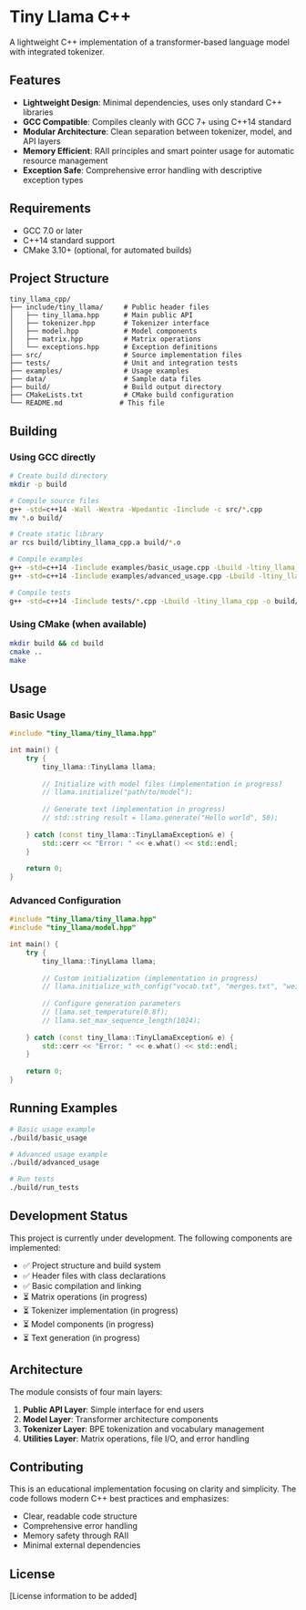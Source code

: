 # Tiny Llama C++

A lightweight C++ implementation of a transformer-based language model with integrated tokenizer.

## Features

- **Lightweight Design**: Minimal dependencies, uses only standard C++ libraries
- **GCC Compatible**: Compiles cleanly with GCC 7+ using C++14 standard
- **Modular Architecture**: Clean separation between tokenizer, model, and API layers
- **Memory Efficient**: RAII principles and smart pointer usage for automatic resource management
- **Exception Safe**: Comprehensive error handling with descriptive exception types

## Requirements

- GCC 7.0 or later
- C++14 standard support
- CMake 3.10+ (optional, for automated builds)

## Project Structure

```
tiny_llama_cpp/
├── include/tiny_llama/     # Public header files
│   ├── tiny_llama.hpp      # Main public API
│   ├── tokenizer.hpp       # Tokenizer interface
│   ├── model.hpp           # Model components
│   ├── matrix.hpp          # Matrix operations
│   └── exceptions.hpp      # Exception definitions
├── src/                    # Source implementation files
├── tests/                  # Unit and integration tests
├── examples/               # Usage examples
├── data/                   # Sample data files
├── build/                  # Build output directory
├── CMakeLists.txt          # CMake build configuration
└── README.md              # This file
```

## Building

### Using GCC directly

```bash
# Create build directory
mkdir -p build

# Compile source files
g++ -std=c++14 -Wall -Wextra -Wpedantic -Iinclude -c src/*.cpp
mv *.o build/

# Create static library
ar rcs build/libtiny_llama_cpp.a build/*.o

# Compile examples
g++ -std=c++14 -Iinclude examples/basic_usage.cpp -Lbuild -ltiny_llama_cpp -o build/basic_usage
g++ -std=c++14 -Iinclude examples/advanced_usage.cpp -Lbuild -ltiny_llama_cpp -o build/advanced_usage

# Compile tests
g++ -std=c++14 -Iinclude tests/*.cpp -Lbuild -ltiny_llama_cpp -o build/run_tests
```

### Using CMake (when available)

```bash
mkdir build && cd build
cmake ..
make
```

## Usage

### Basic Usage

```cpp
#include "tiny_llama/tiny_llama.hpp"

int main() {
    try {
        tiny_llama::TinyLlama llama;
        
        // Initialize with model files (implementation in progress)
        // llama.initialize("path/to/model");
        
        // Generate text (implementation in progress)
        // std::string result = llama.generate("Hello world", 50);
        
    } catch (const tiny_llama::TinyLlamaException& e) {
        std::cerr << "Error: " << e.what() << std::endl;
    }
    
    return 0;
}
```

### Advanced Configuration

```cpp
#include "tiny_llama/tiny_llama.hpp"
#include "tiny_llama/model.hpp"

int main() {
    try {
        tiny_llama::TinyLlama llama;
        
        // Custom initialization (implementation in progress)
        // llama.initialize_with_config("vocab.txt", "merges.txt", "weights.bin");
        
        // Configure generation parameters
        // llama.set_temperature(0.8f);
        // llama.set_max_sequence_length(1024);
        
    } catch (const tiny_llama::TinyLlamaException& e) {
        std::cerr << "Error: " << e.what() << std::endl;
    }
    
    return 0;
}
```

## Running Examples

```bash
# Basic usage example
./build/basic_usage

# Advanced usage example  
./build/advanced_usage

# Run tests
./build/run_tests
```

## Development Status

This project is currently under development. The following components are implemented:

- ✅ Project structure and build system
- ✅ Header files with class declarations
- ✅ Basic compilation and linking
- ⏳ Matrix operations (in progress)
- ⏳ Tokenizer implementation (in progress)
- ⏳ Model components (in progress)
- ⏳ Text generation (in progress)

## Architecture

The module consists of four main layers:

1. **Public API Layer**: Simple interface for end users
2. **Model Layer**: Transformer architecture components
3. **Tokenizer Layer**: BPE tokenization and vocabulary management
4. **Utilities Layer**: Matrix operations, file I/O, and error handling

## Contributing

This is an educational implementation focusing on clarity and simplicity. The code follows modern C++ best practices and emphasizes:

- Clear, readable code structure
- Comprehensive error handling
- Memory safety through RAII
- Minimal external dependencies

## License

[License information to be added]